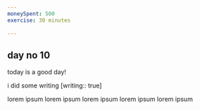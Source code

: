```yaml
---
moneySpent: 500
exercise: 30 minutes
 
---
```

## day no 10
today is a good day!
 

i did some writing [writing:: true]

lorem ipsum lorem ipsum lorem ipsum lorem ipsum lorem ipsum
